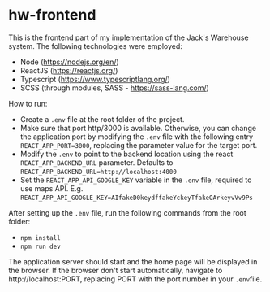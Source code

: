 # hw-frontend

This is the frontend part of my implementation of the Jack's Warehouse system. The following technologies were employed:  

* Node (https://nodejs.org/en/)
* ReactJS (https://reactjs.org/)
* Typescript (https://www.typescriptlang.org/)
* SCSS (through modules, SASS - https://sass-lang.com/)

How to run:

* Create a `.env` file at the root folder of the project.
* Make sure that port http/3000 is available. Otherwise, you can change the application port by modifying the `.env` file with the following entry `REACT_APP_PORT=3000`, replacing the parameter value for the target port.
* Modify the `.env` to point to the backend location using the react `REACT_APP_BACKEND_URL` parameter. Defaults to `REACT_APP_BACKEND_URL=http://localhost:4000`
* Set the `REACT_APP_API_GOOGLE_KEY` variable in the `.env` file, required to use maps API. E.g. `REACT_APP_API_GOOGLE_KEY=AIfakeD0keydffakeYckeyTfakeOArkeyvVv9Ps`

After setting up the `.env` file, run the following commands from the root folder:
* `npm install`
* `npm run dev`

The application server should start and the home page will be displayed in the browser. If the browser don't start automatically, navigate to http://localhost:PORT, replacing PORT with the port number in your `.env`file.
